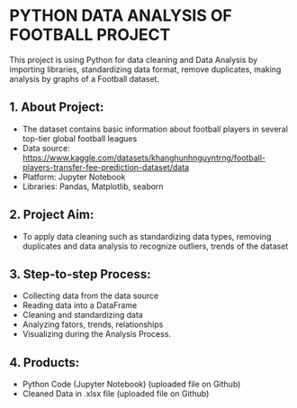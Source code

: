 # PYTHON DATA ANALYSIS OF FOOTBALL PROJECT
This project is using Python for data cleaning and Data Analysis by importing libraries, standardizing data format, remove duplicates,  making analysis by graphs of a Football dataset.
## 1. About Project:
- The dataset contains basic information about football players in several top-tier global football leagues
- Data source: https://www.kaggle.com/datasets/khanghunhnguyntrng/football-players-transfer-fee-prediction-dataset/data
- Platform: Jupyter Notebook
- Libraries: Pandas, Matplotlib, seaborn
## 2. Project Aim:
- To apply data cleaning such as standardizing data types, removing duplicates and data analysis to recognize outliers, trends of the dataset
## 3. Step-to-step Process:
- Collecting data from the data source
- Reading data into a DataFrame
- Cleaning and standardizing data
- Analyzing fators, trends, relationships
- Visualizing during the Analysis Process.
## 4. Products:
- Python Code (Jupyter Notebook) (uploaded file on Github)
- Cleaned Data in .xlsx file (uploaded file on Github)

